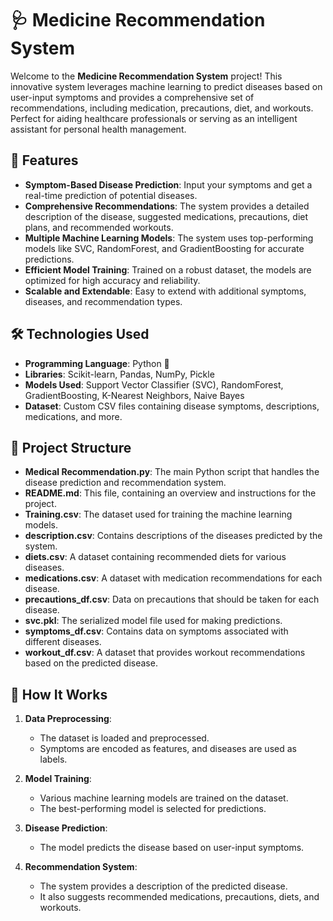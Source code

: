 # 🩺 Medicine Recommendation System

Welcome to the **Medicine Recommendation System** project! This innovative system leverages machine learning to predict diseases based on user-input symptoms and provides a comprehensive set of recommendations, including medication, precautions, diet, and workouts. Perfect for aiding healthcare professionals or serving as an intelligent assistant for personal health management.

## 🚀 Features

- **Symptom-Based Disease Prediction**: Input your symptoms and get a real-time prediction of potential diseases.
- **Comprehensive Recommendations**: The system provides a detailed description of the disease, suggested medications, precautions, diet plans, and recommended workouts.
- **Multiple Machine Learning Models**: The system uses top-performing models like SVC, RandomForest, and GradientBoosting for accurate predictions.
- **Efficient Model Training**: Trained on a robust dataset, the models are optimized for high accuracy and reliability.
- **Scalable and Extendable**: Easy to extend with additional symptoms, diseases, and recommendation types.

## 🛠️ Technologies Used

- **Programming Language**: Python 🐍
- **Libraries**: Scikit-learn, Pandas, NumPy, Pickle
- **Models Used**: Support Vector Classifier (SVC), RandomForest, GradientBoosting, K-Nearest Neighbors, Naive Bayes
- **Dataset**: Custom CSV files containing disease symptoms, descriptions, medications, and more.

## 📂 Project Structure

- **Medical Recommendation.py**: The main Python script that handles the disease prediction and recommendation system.
- **README.md**: This file, containing an overview and instructions for the project.
- **Training.csv**: The dataset used for training the machine learning models.
- **description.csv**: Contains descriptions of the diseases predicted by the system.
- **diets.csv**: A dataset containing recommended diets for various diseases.
- **medications.csv**: A dataset with medication recommendations for each disease.
- **precautions_df.csv**: Data on precautions that should be taken for each disease.
- **svc.pkl**: The serialized model file used for making predictions.
- **symptoms_df.csv**: Contains data on symptoms associated with different diseases.
- **workout_df.csv**: A dataset that provides workout recommendations based on the predicted disease.

## 🧠 How It Works

1. **Data Preprocessing**: 
   - The dataset is loaded and preprocessed.
   - Symptoms are encoded as features, and diseases are used as labels.
  
2. **Model Training**: 
   - Various machine learning models are trained on the dataset.
   - The best-performing model is selected for predictions.
  
3. **Disease Prediction**: 
   - The model predicts the disease based on user-input symptoms.
  
4. **Recommendation System**: 
   - The system provides a description of the predicted disease.
   - It also suggests recommended medications, precautions, diets, and workouts.
